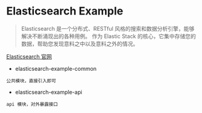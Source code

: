 # Elasticsearch Example

> Elasticsearch 是一个分布式、RESTful 风格的搜索和数据分析引擎，能够解决不断涌现出的各种用例。 作为 Elastic Stack 的核心，它集中存储您的数据，帮助您发现意料之中以及意料之外的情况。

[Elasticsearch 官网](https://www.elastic.co/cn/elasticsearch/)

- elasticsearch-example-common

```text
公共模块，直接引入即可
```

- elasticsearch-example-api

```text
api 模块，对外暴露接口
```